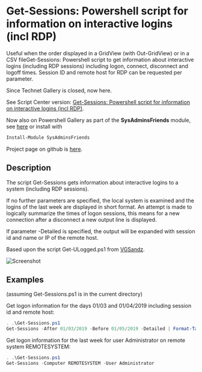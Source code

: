 # Get-Sessions: Powershell script for information on interactive logins (incl RDP)
Useful when the order displayed in a GridView (with Out-GridView) or in a CSV fileGet-Sessions: Powershell script to get information about interactive logins (including RDP sessions) including logon, connect, disconnect and logoff times. Session ID and remote host for RDP can be requested per parameter.

Since Technet Gallery is closed, now here.

See Script Center version: [Get-Sessions: Powershell script for information on interactive logins (incl RDP)](https://gallery.technet.microsoft.com/Get-Sessions-Powershell-1dcf779d).

Now also on Powershell Gallery as part of the **SysAdminsFriends** module, see [here](https://www.powershellgallery.com/packages/SysAdminsFriends/) or install with
```powershell
Install-Module SysAdminsFriends
```

Project page on github is [here](https://github.com/MScholtes/SysAdminsFriends).

## Description
The script Get-Sessions gets information about interactive logins to a system (including RDP sessions).

If no further parameters are specified, the local system is examined and the logins of the last week are displayed in short format. An attempt is made to logically summarize the times of logon sessions, this means for a new connection after a disconnect a new output line is displayed.

If parameter -Detailed is specified, the output will be expanded with session id and name or IP of the remote host.

Based upon the script Get-ULogged.ps1 from [VGSandz](https://gallery.technet.microsoft.com/scriptcenter/Find-Users-who-Logged-in-07dbe5f6).

![Screenshot](Screenshot.gif)

## Examples
(assuming Get-Sessions.ps1 is in the current directory)

Get logon information for the days 01/03 and 01/04/2019 including session id and remote host:
```powershell
. .\Get-Sessions.ps1
Get-Sessions -After 01/03/2019 -Before 01/05/2019 -Detailed | Format-Table
```

Get logon information for the last week for user Administrator on remote system REMOTESYSTEM:
```powershell
. .\Get-Sessions.ps1
Get-Sessions -Computer REMOTESYSTEM -User Administrator
```
